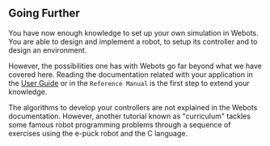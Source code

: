 ## Going Further

You have now enough knowledge to set up your own simulation in Webots.
You are able to design and implement a robot, to setup its controller and to design an environment.

However, the possibilities one has with Webots go far beyond what we have covered here.
Reading the documentation related with your application in the [User Guide](../guide/index.md) or in the `Reference Manual` is the first step to extend your knowledge.

The algorithms to develop your controllers are not explained in the Webots documentation.
However, another tutorial known as "curriculum" tackles some famous robot programming problems through a sequence of exercises using the e-puck robot and the C language.
